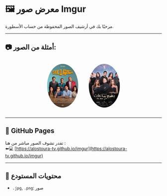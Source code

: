 # 🖼️ معرض صور Imgur

مرحبًا بك في أرشيف الصور المحفوظة من حساب الأسطورة.

---

## 📷 أمثلة من الصور:

<p align="center">
  <img alt="صورة 1" src="SikoSiko.jpg" style="width: 100px; height: 140px; margin: 15px; border-radius: 50%; object-fit: cover;">
  <img alt="صورة 2" src="BadaaSaat.jpg" style="width: 100px; height: 140px; margin: 15px; border-radius: 50%; object-fit: cover;">

  
</p>

---

## 🔗 GitHub Pages

تقدر تشوف الصور مباشر من هنا :  
⬅️💻 [https://alostoura-tv.github.io/imgur](https://alostoura-tv.github.io/imgur)

---

## 📁 محتويات المستودع

- `.jpg`, `.png`: صور
